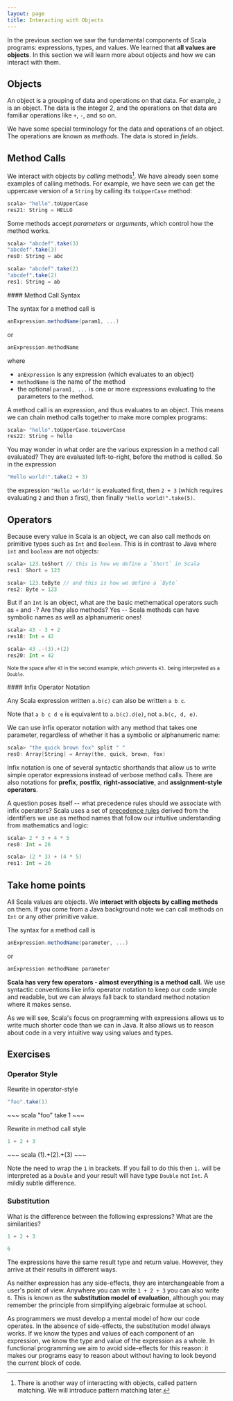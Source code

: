 ```yaml
---
layout: page
title: Interacting with Objects
---
```


In the previous section we saw the fundamental components of Scala programs: expressions, types, and values. We learned that **all values are objects**. In this section we will learn more about objects and how we can interact with them.

## Objects

An object is a grouping of data and operations on that data. For example, `2` is an object. The data is the integer 2, and the operations on that data are familiar operations like `+`, `-`, and so on.

We have some special terminology for the data and operations of an object. The operations are known as *methods*. The data is stored in *fields*.

## Method Calls

We interact with objects by *calling* methods[^patterns]. We have already seen some examples of calling methods. For example, we have seen we can get the uppercase version of a `String` by calling its `toUpperCase` method:

~~~ scala
scala> "hello".toUpperCase
res21: String = HELLO
~~~

Some methods accept *parameters* or *arguments*, which control how the method works.

~~~ scala
scala> "abcdef".take(3)
"abcdef".take(3)
res0: String = abc

scala> "abcdef".take(2)
"abcdef".take(2)
res1: String = ab
~~~

<div class="callout callout-info">
#### Method Call Syntax

The syntax for a method call is

~~~ scala
anExpression.methodName(param1, ...)
~~~

or

~~~ scala
anExpression.methodName
~~~

where

- `anExpression` is any expression (which evaluates to an object)
- `methodName` is the name of the method
- the optional `param1, ...` is one or more expressions evaluating to the parameters to the method.
</div>

A method call is an expression, and thus evaluates to an object. This means we can chain method calls together to make more complex programs:

~~~ scala
scala> "hello".toUpperCase.toLowerCase
res22: String = hello
~~~

You may wonder in what order are the various expression in a method call evaluated? They are evaluated left-to-right, before the method is called. So in the expression

~~~ scala
"Hello world!".take(2 + 3)
~~~

the expression `"Hello world!"` is evaluated first, then `2 + 3` (which requires evaluating `2` and then `3` first), then finally `"Hello world!".take(5)`.

## Operators

Because every value in Scala is an object, we can also call methods on primitive types such as `Int` and `Boolean`. This is in contrast to Java where `int` and `boolean` are not objects:

~~~ scala
scala> 123.toShort // this is how we define a `Short` in Scala
res1: Short = 123

scala> 123.toByte // and this is how we define a `Byte`
res2: Byte = 123
~~~

But if an `Int` is an object, what are the basic methematical operators such as `+` and `-`? Are they also methods? Yes -- Scala methods can have symbolic names as well as alphanumeric ones!

~~~ scala
scala> 43 - 3 + 2
res18: Int = 42

scala> 43 .-(3).+(2)
res20: Int = 42
~~~

<small>Note the space after `43` in the second example, which prevents `43.` being interpreted as a `Double`.</small>

<div class="callout callout-info">
#### Infix Operator Notation

Any Scala expression written `a.b(c)` can also be written `a b c`.

Note that `a b c d e` is equivalent to `a.b(c).d(e)`, not `a.b(c, d, e)`.
</div>

We can use infix operator notation with any method that takes one parameter, regardless of whether it has a symbolic or alphanumeric name:

~~~ scala
scala> "the quick brown fox" split " "
res0: Array[String] = Array(the, quick, brown, fox)
~~~

Infix notation is one of several syntactic shorthands that allow us to write simple operator expressions instead of verbose method calls. There are also notations for **prefix**, **postfix**, **right-associative**, and **assignment-style operators**.

A question poses itself -- what precedence rules should we associate with infix operators? Scala uses a set of [precedence rules] derived from the identifiers we use as method names that follow our intuitive understanding from mathematics and logic:

~~~ scala
scala> 2 * 3 + 4 * 5
res0: Int = 26

scala> (2 * 3) + (4 * 5)
res1: Int = 26
~~~

## Take home points

All Scala values are objects. We **interact with objects by calling methods** on them. If you come from a Java background note we can call methods on `Int` or any other primitive value.

The syntax for a method call is

~~~ scala
anExpression.methodName(parameter, ...)
~~~

or

~~~ scala
anExpression methodName parameter
~~~

**Scala has very few operators - almost everything is a method call.** We use syntactic conventions like infix operator notation to keep our code simple and readable, but we can always fall back to standard method notation where it makes sense.

As we will see, Scala's focus on programming with expressions allows us to write much shorter code than we can in Java. It also allows us to reason about code in a very intuitive way using values and types.

## Exercises

### Operator Style

Rewrite in operator-style

~~~ scala
"foo".take(1)
~~~

<div class="solution">
~~~ scala
"foo" take 1
~~~
</div>

Rewrite in method call style

~~~ scala
1 + 2 + 3
~~~

<div class="solution">
~~~ scala
(1).+(2).+(3)
~~~

Note the need to wrap the `1` in brackets. If you fail to do this then `1.` will be interpreted as a `Double` and your result will have type `Double` not `Int`. A mildly subtle difference.
</div>

### Substitution

What is the difference between the following expressions? What are the similarities?

~~~ scala
1 + 2 + 3

6
~~~

<div class="solution">
The expressions have the same result type and return value. However, they arrive at their results in different ways.

As neither expression has any side-effects, they are interchangeable from a user's point of view. Anywhere you can write `1 + 2 + 3` you can also write `6`. This is known as the **substitution model of evaluation**, although you may remember the principle from simplifying algebraic formulae at school.

As programmers we must develop a mental model of how our code operates. In the absence of side-effects, the substitution model always works. If we know the types and values of each component of an expression, we know the type and value of the expression as a whole. In functional programming we aim to avoid side-effects for this reason: it makes our programs easy to reason about without having to look beyond the current block of code.
</div>

[precedence rules]: http://stackoverflow.com/questions/2922347/operator-precedence-in-scala

[^patterns]: There is another way of interacting with objects, called pattern matching. We will introduce pattern matching later.
